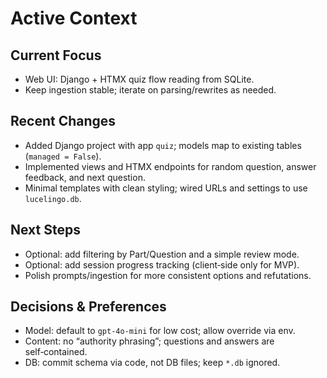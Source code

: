 # Active Context

## Current Focus

- Web UI: Django + HTMX quiz flow reading from SQLite.
- Keep ingestion stable; iterate on parsing/rewrites as needed.

## Recent Changes

- Added Django project with app `quiz`; models map to existing tables (`managed = False`).
- Implemented views and HTMX endpoints for random question, answer feedback, and next question.
- Minimal templates with clean styling; wired URLs and settings to use `lucelingo.db`.

## Next Steps

- Optional: add filtering by Part/Question and a simple review mode.
- Optional: add session progress tracking (client‑side only for MVP).
- Polish prompts/ingestion for more consistent options and refutations.

## Decisions & Preferences

- Model: default to `gpt-4o-mini` for low cost; allow override via env.
- Content: no “authority phrasing”; questions and answers are self‑contained.
- DB: commit schema via code, not DB files; keep `*.db` ignored.
